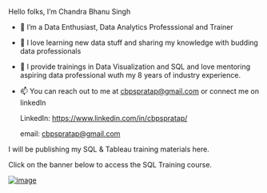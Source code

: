 Hello folks, I’m Chandra Bhanu Singh
- 👀 I’m a Data Enthusiast, Data Analytics Professsional and Trainer
- 🌱 I love learning new data stuff and sharing my knowledge with budding data professionals
- 💞️ I provide trainings in Data Visualization and SQL and love mentoring aspiring data professional wuth my 8 years of industry experience.
- 📫 You can reach out to me at cbpspratap@gmail.com or connect me on linkedIn

     LinkedIn: https://www.linkedin.com/in/cbpspratap/

     email: cbpspratap@gmail.com

I will be publishing my SQL & Tableau training materials here. 

Click on the banner below to access the SQL Training course.

[![image](https://user-images.githubusercontent.com/67796162/155576516-8894800e-56ae-4979-aa10-8e7d517748f0.png)](https://github.com/cbpspratap/SQLTraining)

<!---
cbpspratap/cbpspratap is a ✨ special ✨ repository because its `README.md` (this file) appears on your GitHub profile.
You can click the Preview link to take a look at your changes.
--->
